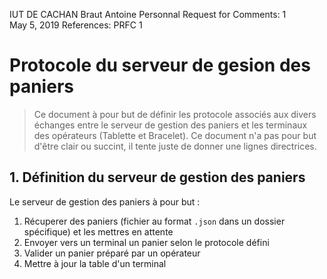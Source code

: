 IUT DE CACHAN		                                   Braut Antoine
Personnal Request for Comments: 1                               
      	                                                     May 5, 2019
References: PRFC 1

# Protocole du serveur de gesion des paniers #

> Ce document à pour but de définir les protocole associés aux divers échanges entre le serveur de gestion des paniers et les terminaux des opérateurs (Tablette et Bracelet). Ce document n'a pas pour but d'être clair ou succint, il tente juste de donner une lignes directrices.

## 1. Définition du serveur de gestion des paniers ##

Le serveur de gestion des paniers à pour but :

1. Récuperer des paniers (fichier au format `.json` dans un dossier spécifique) et les mettres en attente
2. Envoyer vers un terminal un panier selon le protocole défini
3. Valider un panier préparé par un opérateur
4. Mettre à jour la table d'un terminal

